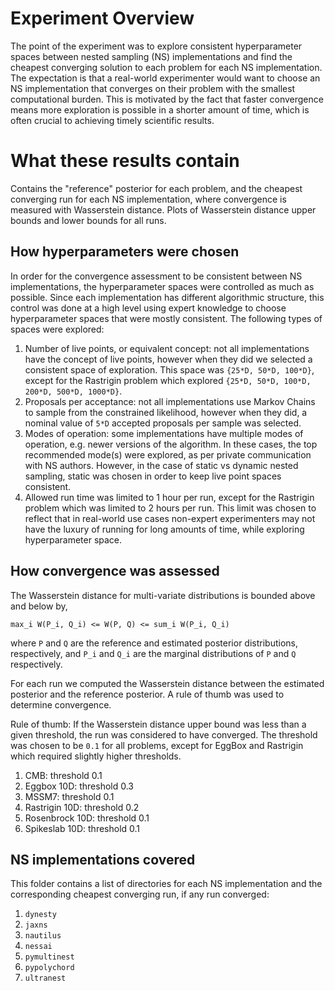 # Experiment Overview

The point of the experiment was to explore consistent hyperparameter spaces between nested sampling (NS) implementations
and find the cheapest converging solution to each problem for each NS implementation. The expectation is that a
real-world experimenter would want to choose an NS implementation that converges on their problem with the smallest
computational burden. This is motivated by the fact that faster convergence means more exploration is possible in a
shorter amount of time, which is often crucial to achieving timely scientific results.

# What these results contain

Contains the "reference" posterior for each problem, and the cheapest converging run for each NS implementation, where
convergence is measured with Wasserstein distance. Plots of Wasserstein distance upper bounds and lower bounds for all runs.

## How hyperparameters were chosen

In order for the convergence assessment to be consistent between NS implementations, the hyperparameter spaces were
controlled as much as possible. Since each implementation has different algorithmic
structure, this control was done at a high level using expert knowledge to choose hyperparameter spaces that were mostly
consistent. The following types of spaces were explored:

1. Number of live points, or equivalent concept: not all implementations have the concept of live points, however when
   they did we selected a consistent space of exploration. This space was `{25*D, 50*D, 100*D}`, except for the
   Rastrigin problem which explored `{25*D, 50*D, 100*D, 200*D, 500*D, 1000*D}`.
2. Proposals per acceptance: not all implementations use Markov Chains to sample from the constrained likelihood,
   however when they did, a nominal value of `5*D` accepted proposals per sample was selected.
3. Modes of operation: some implementations have multiple modes of operation, e.g. newer versions of the algorithm. In
   these cases, the top recommended mode(s) were explored, as per private communication with NS authors. However, in
   the case of static vs dynamic nested sampling, static was chosen in order to keep live point spaces consistent.
4. Allowed run time was limited to 1 hour per run, except for the Rastrigin problem which was limited to 2 hours per
   run. This limit was chosen to reflect that in real-world use cases non-expert experimenters may not have the luxury
   of running for long amounts of time, while exploring hyperparameter space.

## How convergence was assessed

The Wasserstein distance for multi-variate distributions is bounded above and below by,

```
max_i W(P_i, Q_i) <= W(P, Q) <= sum_i W(P_i, Q_i)
```

where `P` and `Q` are the reference and estimated posterior distributions, respectively, and `P_i` and `Q_i` are the
marginal distributions of `P` and `Q` respectively.

For each run we computed the Wasserstein distance between the estimated posterior and the reference posterior.
A rule of thumb was used to determine convergence.

Rule of thumb: If the Wasserstein distance upper bound was less than a given threshold, the run was considered to have
converged. The threshold was chosen to be `0.1` for all problems, except for EggBox and Rastrigin which required
slightly higher thresholds.

1. CMB: threshold 0.1
2. Eggbox 10D: threshold 0.3
3. MSSM7: threshold 0.1
4. Rastrigin 10D: threshold 0.2
5. Rosenbrock 10D: threshold 0.1
6. Spikeslab 10D: threshold 0.1

## NS implementations covered

This folder contains a list of directories for each NS implementation and the corresponding cheapest converging run, if
any run converged:

1. `dynesty`
2. `jaxns`
3. `nautilus`
4. `nessai`
5. `pymultinest`
6. `pypolychord`
7. `ultranest`
